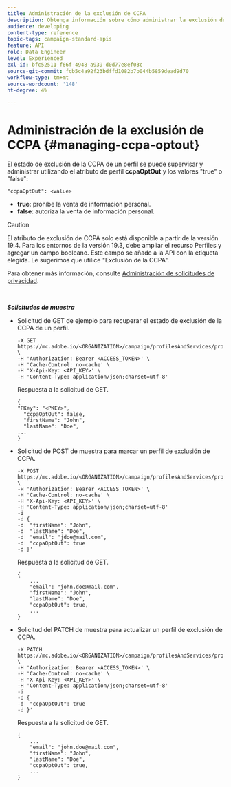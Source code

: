 ```yaml
---
title: Administración de la exclusión de CCPA
description: Obtenga información sobre cómo administrar la exclusión de CCPA con API
audience: developing
content-type: reference
topic-tags: campaign-standard-apis
feature: API
role: Data Engineer
level: Experienced
exl-id: bfc52511-f66f-4948-a939-d0d77e8ef03c
source-git-commit: fcb5c4a92f23bdffd1082b7b044b5859dead9d70
workflow-type: tm+mt
source-wordcount: '148'
ht-degree: 4%

---
```


# Administración de la exclusión de CCPA {#managing-ccpa-optout}

El estado de exclusión de la CCPA de un perfil se puede supervisar y administrar utilizando el atributo de perfil **ccpaOptOut** y los valores &quot;true&quot; o &quot;false&quot;:

`"ccpaOptOut": <value>`

* **true**: prohíbe la venta de información personal.
* **false**: autoriza la venta de información personal.

>[!CAUTION]
>
>El atributo de exclusión de CCPA solo está disponible a partir de la versión 19.4. Para los entornos de la versión 19.3, debe ampliar el recurso Perfiles y agregar un campo booleano. Este campo se añade a la API con la etiqueta elegida. Le sugerimos que utilice &quot;Exclusión de la CCPA&quot;.
>
>Para obtener más información, consulte [Administración de solicitudes de privacidad](../../start/using/privacy-requests.md#sale-of-personal-information-ccpa).

<br/>

***Solicitudes de muestra***

* Solicitud de GET de ejemplo para recuperar el estado de exclusión de la CCPA de un perfil.

   ```
   -X GET https://mc.adobe.io/<ORGANIZATION>/campaign/profilesAndServices/profile/<PKEY> \
   -H 'Authorization: Bearer <ACCESS_TOKEN>' \
   -H 'Cache-Control: no-cache' \
   -H 'X-Api-Key: <API_KEY>' \
   -H 'Content-Type: application/json;charset=utf-8'
   ```

   Respuesta a la solicitud de GET.

   ```
   {
   "PKey": "<PKEY>",
     "ccpaOptOut": false,
     "firstName": "John",
     "lastName": "Doe",
   ...
   }
   ```

* Solicitud de POST de muestra para marcar un perfil de exclusión de CCPA.

   ```
   -X POST https://mc.adobe.io/<ORGANIZATION>/campaign/profilesAndServices/profile/ \
   -H 'Authorization: Bearer <ACCESS_TOKEN>' \
   -H 'Cache-Control: no-cache' \
   -H 'X-Api-Key: <API_KEY>' \
   -H 'Content-Type: application/json;charset=utf-8'
   -i
   -d {
   -d  "firstName": "John",
   -d  "lastName": "Doe",
   -d  "email": "jdoe@mail.com",
   -d  "ccpaOptOut": true
   -d }'
   ```

   Respuesta a la solicitud de GET.

   ```
   {
       ...
       "email": "john.doe@mail.com",
       "firstName": "John",
       "lastName": "Doe",
       "ccpaOptOut": true,
       ...
   }
   ```

* Solicitud del PATCH de muestra para actualizar un perfil de exclusión de CCPA.

   ```
   -X PATCH https://mc.adobe.io/<ORGANIZATION>/campaign/profilesAndServices/profile/<PKEY> \
   -H 'Authorization: Bearer <ACCESS_TOKEN>' \
   -H 'Cache-Control: no-cache' \
   -H 'X-Api-Key: <API_KEY>' \
   -H 'Content-Type: application/json;charset=utf-8'
   -i
   -d {
   -d  "ccpaOptOut": true
   -d }'
   ```

   Respuesta a la solicitud de GET.

   ```
   {
       ...
       "email": "john.doe@mail.com",
       "firstName": "John",
       "lastName": "Doe",
       "ccpaOptOut": true,
       ...
   }
   ```
